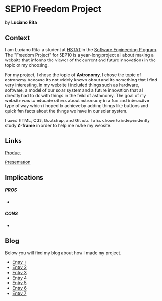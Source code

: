 # SEP10 Freedom Project
by **Luciano Rita**

## Context
I am Luciano Rita, a student at [HSTAT](https://www.hstat.org/) in the [Software Engineering Program](https://hstatsep.github.io/). The "Freedom Project" for SEP10 is a year-long project all about making a website that informs the viewer of the current and future innovations in the topic of my choosing.

For my project, I chose the topic of **Astronomy**. I chose the topic of astronomy because its not widely known about and its something that i find very interesting. In my website i included things such as hardware, software, a model of our solar system and a future innovation that all directly had to do with things in the feild of astronomy. The goal of my website was to educate others about astronomy in a fun and interactive type of way which i hoped to achieve by adding things like buttons and quick fun facts about the things we have in our solar system.

I used HTML, CSS, Bootstrap, and Github. I also chose to independently study **A-frame** in order to help me make my website.

## Links

[Product](https://app.pickcode.io/project/cmb0xfko7fnw38qty38l0anql)

[Presentation](https://docs.google.com/presentation/d/1Eu_DoB1AtDPFwreffgCnQiWNX0naKR0-EA5ZpFzbfHo/edit?slide=id.p#slide=id.p)

## Implications
##### PROS
* 
##### CONS
* 


## Blog
Below you will find my blog about how I made my project.

* [Entry 1](blog/entry01.md)
* [Entry 2](blog/entry02.md)
* [Entry 3](blog/entry03.md)
* [Entry 4](blog/entry04.md)
* [Entry 5](blog/entry05.md)
* [Entry 6](blog/entry06.md)
* [Entry 7](blog/entry07.md)
